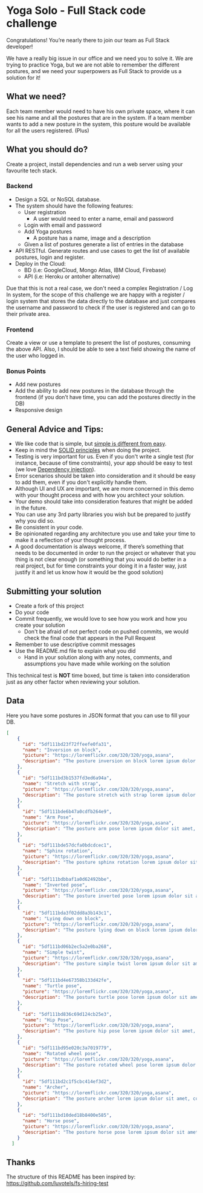 # Yoga Solo -  Full Stack code challenge

Congratulations! You’re nearly there to join our team as Full Stack developer! 

We have a really big issue in our office and we need you to solve it. We are trying to practice Yoga, but we are not able to remember the different postures, and we need your superpowers as Full Stack to provide us a solution for it! 

## What we need? 

Each team member would need to have his own private space, where it can see his name and all the postures that are in the system.
If a team member wants to add a new posture in the system, this posture would be available for all the users registered. (Plus)

## What you should do?

Create a project, install dependencies and run a web server using your favourite tech stack.

### Backend

- Design a SQL or NoSQL database.
- The system should have the following features:
    - User registration
        - A user would need to enter a name, email and password
    - Login with email and password
    - Add Yoga postures
        - A posture has a name, image and a description
    - Given a list of postures generate a list of entries in the database 
- API RESTful. Generate routes and use cases to get the list of available postures, login and register.
- Deploy in the Cloud:
    - BD (i.e: GoogleCloud, Mongo Atlas, IBM Cloud, Firebase)
    - API (i.e: Heroku or antoher alternative)
    
Due that this is not a real case, we don't need a complex Registration / Log In system, for the scope of this challenge we are happy with a register / login system that stores the data directly to the database and just compares the username and password to check if the user is registered and can go to their private area. 

### Frontend

Create a view or use a template to present the list of postures, consuming the above API. Also, I should be able to see a text field showing the name of the user who logged in.

### Bonus Points

- Add new postures
- Add the ability to add new postures in the database through the frontend (if you don’t have time, you can add the postures directly in the DB)
- Responsive design

## General Advice and Tips:

- We like code that is simple, but [simple is different from easy](https://www.infoq.com/presentations/Simple-Made-Easy).
- Keep in mind the [SOLID principles](https://en.wikipedia.org/wiki/SOLID_(object-oriented_design)) when doing the project.
- Testing is very important for us. Even if you don't write a single test (for instance, because of time constraints), your app should be easy to test (we love [Dependency injection](https://en.wikipedia.org/wiki/Dependency_injection)).
- Error scenarios should be taken into consideration and it should be easy to add them, even if you don't explicitly handle them.
- Although UI and UX are important, we are more concerned in this demo with your thought process and with how you architect your solution. 
- Your demo should take into consideration features that might be added in the future.
- You can use any 3rd party libraries you wish but be prepared to justify why you did so.
- Be consistent in your code. 
- Be opinionated regarding any architecture you use and take your time to make it a reflection of your thought process.
- A good documentation is always welcome, if there’s something that needs to be documented in order to run the project or whatever that you thing is not clear enough (or something that you would do better in a real project, but for time constraints your doing it in a faster way, just justify it and let us know how it would be the good solution)

## Submitting your solution

- Create a fork of this project
- Do your code
- Commit frequently, we would love to see how you work and how you create your solution
  - Don't be afraid of not perfect code on pushed commits, we would check the final code that appears in the Pull Request
- Remember to use descriptive commit messages
- Use the README.md file to explain what you did
  - Hand in your solution along with any notes, comments, and assumptions you have made while working on the solution


This technical test is **NOT** time boxed, but time is taken into consideration just as any other factor when reviewing your solution.

## Data

Here you have some postures in JSON format that you can use to fill your DB.

```json
[
    {
      "id": "5df111bd23f72ffeefe0fa31",
      "name": "Inversion on block",
      "picture": "https://loremflickr.com/320/320/yoga,asana",
      "description": "The posture inversion on block lorem ipsum dolor sit amet, consectetur adipiscing elit, sed do eiusmod tempor incididunt ut labore et dolore magna aliqua."
    },
    {
      "id": "5df111bd3b1537fd3ed6a94a",
      "name": "Stretch with strap",
      "picture": "https://loremflickr.com/320/320/yoga,asana",
      "description": "The posture stretch with strap lorem ipsum dolor sit amet, consectetur adipiscing elit, sed do eiusmod tempor incididunt ut labore et dolore magna aliqua. Ut enim ad minim veniam, quis nostrud exercitation ullamco laboris nisi ut aliquip ex ea commodo consequat. Duis aute irure dolor in reprehenderit in voluptate velit esse cillum dolore eu fugiat nulla pariatur. Excepteur sint occaecat cupidatat non proident, sunt in culpa qui officia deserunt mollit anim id est laborum."
    },
    {
      "id": "5df111bde6b47a0cdfb264e9",
      "name": "Arm Pose",
      "picture": "https://loremflickr.com/320/320/yoga,asana",
      "description": "The posture arm pose lorem ipsum dolor sit amet, consectetur adipiscing elit, sed do eiusmod tempor incididunt ut labore et dolore magna aliqua. Ut enim ad minim veniam, quis nostrud exercitation ullamco laboris nisi ut aliquip ex ea commodo consequat. Duis aute irure dolor in reprehenderit in voluptate velit esse cillum dolore eu fugiat nulla pariatur. Excepteur sint occaecat cupidatat non proident, sunt in culpa qui officia deserunt mollit anim id est laborum."
    },
    {
      "id": "5df111bde57dcfa0bdcdcec1",
      "name": "Sphinx rotation",
      "picture": "https://loremflickr.com/320/320/yoga,asana",
      "description": "The posture sphinx rotation lorem ipsum dolor sit amet, consectetur adipiscing elit, sed do eiusmod tempor incididunt ut labore et dolore magna aliqua. Ut enim ad minim veniam, quis nostrud exercitation ullamco laboris nisi ut aliquip ex ea commodo consequat. Duis aute irure dolor in reprehenderit in voluptate velit esse cillum dolore eu fugiat nulla pariatur. Excepteur sint occaecat cupidatat non proident, sunt in culpa qui officia deserunt mollit anim id est laborum."
    },
    {
      "id": "5df111bdbbaf1a0d62492bbe",
      "name": "Inverted pose",
      "picture": "https://loremflickr.com/320/320/yoga,asana",
      "description": "The posture inverted pose lorem ipsum dolor sit amet, consectetur adipiscing elit, sed do eiusmod tempor incididunt ut labore et dolore magna aliqua."
    },
    {
      "id": "5df111bda3f02dd8a3b143c1",
      "name": "Lying down on block",
      "picture": "https://loremflickr.com/320/320/yoga,asana",
      "description": "The posture lying down on block lorem ipsum dolor sit amet, consectetur adipiscing elit, sed do eiusmod tempor incididunt ut labore et dolore magna aliqua. Ut enim ad minim veniam, quis nostrud exercitation ullamco laboris nisi ut aliquip ex ea commodo consequat."
    },
    {
      "id": "5df111bd06b2ec5a2e0ba268",
      "name": "Simple twist",
      "picture": "https://loremflickr.com/320/320/yoga,asana",
      "description": "The posture simple twist lorem ipsum dolor sit amet, consectetur adipiscing elit, sed do eiusmod tempor incididunt ut labore et dolore magna aliqua."
    },
    {
      "id": "5df111bd4e67358b133d42fe",
      "name": "Turtle pose",
      "picture": "https://loremflickr.com/320/320/yoga,asana",
      "description": "The posture turtle pose lorem ipsum dolor sit amet, consectetur adipiscing elit, sed do eiusmod tempor incididunt ut labore et dolore magna aliqua. Ut enim ad minim veniam, quis nostrud exercitation ullamco laboris nisi ut aliquip ex ea commodo consequat. Duis aute irure dolor in reprehenderit in voluptate velit esse cillum dolore eu fugiat nulla pariatur. Excepteur sint occaecat cupidatat non proident, sunt in culpa qui officia deserunt mollit anim id est laborum."
    },
    {
      "id": "5df111bd836c69d124cb25e3",
      "name": "Hip Pose",
      "picture": "https://loremflickr.com/320/320/yoga,asana",
      "description": "The posture hip pose lorem ipsum dolor sit amet, consectetur adipiscing elit, sed do eiusmod tempor incididunt ut labore et dolore magna aliqua. Ut enim ad minim veniam, quis nostrud exercitation ullamco laboris nisi ut aliquip ex ea commodo consequat. Duis aute irure dolor in reprehenderit in voluptate velit esse cillum dolore eu fugiat nulla pariatur. Excepteur sint occaecat cupidatat non proident, sunt in culpa qui officia deserunt mollit anim id est laborum."
    },
    {
      "id": "5df111bd95e020c3a7019779",
      "name": "Rotated wheel pose",
      "picture": "https://loremflickr.com/320/320/yoga,asana",
      "description": "The posture rotated wheel pose lorem ipsum dolor sit amet, consectetur adipiscing elit, sed do eiusmod tempor incididunt ut labore et dolore magna aliqua. Ut enim ad minim veniam, quis nostrud exercitation ullamco laboris nisi ut aliquip ex ea commodo consequat. Duis aute irure dolor in reprehenderit in voluptate velit esse cillum dolore eu fugiat nulla pariatur. Excepteur sint occaecat cupidatat non proident, sunt in culpa qui officia deserunt mollit anim id est laborum."
    },
    {
      "id": "5df111bd2c1f5cbc414ef3d2",
      "name": "Archer",
      "picture": "https://loremflickr.com/320/320/yoga,asana",
      "description": "The posture archer lorem ipsum dolor sit amet, consectetur adipiscing elit, sed do eiusmod tempor incididunt ut labore et dolore magna aliqua. Ut enim ad minim veniam, quis nostrud exercitation ullamco laboris nisi ut aliquip ex ea commodo consequat. Duis aute irure dolor in reprehenderit in voluptate velit esse cillum dolore eu fugiat nulla pariatur. Excepteur sint occaecat cupidatat non proident, sunt in culpa qui officia deserunt mollit anim id est laborum. Lorem ipsum dolor sit amet, consectetur adipiscing elit, sed do eiusmod tempor incididunt ut labore et dolore magna aliqua. Ut enim ad minim veniam, quis nostrud exercitation ullamco laboris nisi ut aliquip ex ea commodo consequat. Duis aute irure dolor in reprehenderit in voluptate velit esse cillum dolore eu fugiat nulla pariatur. Excepteur sint occaecat cupidatat non proident, sunt in culpa qui officia deserunt mollit anim id est laborum."
    },
    {
      "id": "5df111bd10ded18b8400e585",
      "name": "Horse pose",
      "picture": "https://loremflickr.com/320/320/yoga,asana",
      "description": "The posture horse pose lorem ipsum dolor sit amet, consectetur adipiscing elit."
    }
  ]
```

## Thanks

The structure of this README has been inspired by:
https://github.com/luvotels/fs-hiring-test





